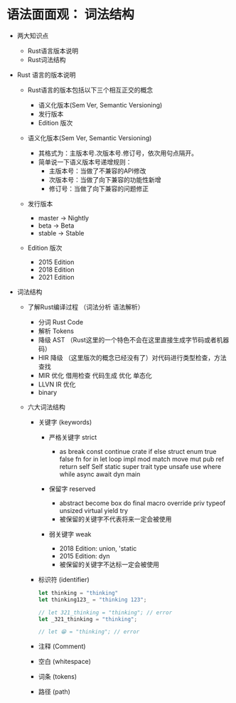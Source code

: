 # 语法面面观： 词法结构

- 两大知识点
    - Rust语言版本说明
    - Rust词法结构

- Rust 语言的版本说明
    - Rust语言的版本包括以下三个相互正交的概念
        - 语义化版本(Sem Ver, Semantic Versioning)
        - 发行版本
        - Edition 版次

    - 语义化版本(Sem Ver, Semantic Versioning)
        - 其格式为：主版本号.次版本号.修订号，依次用句点隔开。
        - 简单说一下语义版本号递增规则：
            - 主版本号：当做了不兼容的API修改
            - 次版本号：当做了向下兼容的功能性新增
            - 修订号：当做了向下兼容的问题修正

    - 发行版本
        - master -> Nightly
        - beta -> Beta
        - stable -> Stable
    
    - Edition 版次
        - 2015 Edition
        - 2018 Edition 
        - 2021 Edition
    
- 词法结构
    - 了解Rust编译过程 （词法分析 语法解析）
        - 分词 Rust Code
        - 解析 Tokens 
        - 降级 AST （Rust这里的一个特色不会在这里直接生成字节码或者机器码）
        - HIR 降级 （这里版次的概念已经没有了）对代码进行类型检查，方法查找
        - MIR 优化 借用检查 代码生成  优化 单态化
        - LLVN IR 优化
        - binary

    - 六大词法结构
        - 关键字 (keywords)
            - 严格关键字 strict
                - as break const continue crate if else struct enum true false fn for in let loop impl mod match move mut pub ref return  self Self static super trait type unsafe use where while async await dyn main

            - 保留字 reserved
                - abstract become box do final macro override priv typeof unsized virtual yield try
                - 被保留的关键字不代表将来一定会被使用

            - 弱关键字 weak
                - 2018 Edition: union, 'static
                - 2015 Edition: dyn
                - 被保留的关键字不达标一定会被使用
        
        - 标识符 (identifier)
            ```Rust 
            let thinking = "thinking"
            let thinking123_ = "thinking 123";

            // let 321_thinking = "thinking"; // error
            let _321_thinking = "thinking";
            
            // let 😁 = "thinking"; // error
            ```
        - 注释 (Comment)
        - 空白 (whitespace)
        - 词条 (tokens)
        - 路径 (path)



